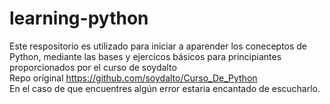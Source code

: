 # learning-python
Este respositorio es utilizado para iniciar a aparender los coneceptos de Python, mediante las bases y ejercicos básicos para principiantes proporcionados por el curso de soydalto<br>
Repo original https://github.com/soydalto/Curso_De_Python<br>
En el caso de que encuentres algún error estaria encantado de escucharlo.